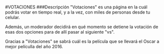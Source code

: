 #VOTACIONES
###Descripción
"Votaciones" es una página en la cuál podrás votar en tiempo real, y a la vez, con miles de personas desde tu celular.

Además, un moderador decidirá en qué momento se detiene la votación de esas dos opciones para de allí pasar al siguiente "vs".

Gracias a "Votaciones" se sabrá cuál es la película que se llevará el Oscar a mejor películla del año 2016.


